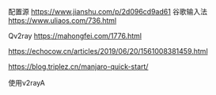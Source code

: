  配置源
https://www.jianshu.com/p/2d096cd9ad61
谷歌输入法
https://www.uliaos.com/736.html

Qv2ray
https://mahongfei.com/1776.html


https://echocow.cn/articles/2019/06/20/1561008381459.html

https://blog.triplez.cn/manjaro-quick-start/


使用v2rayA